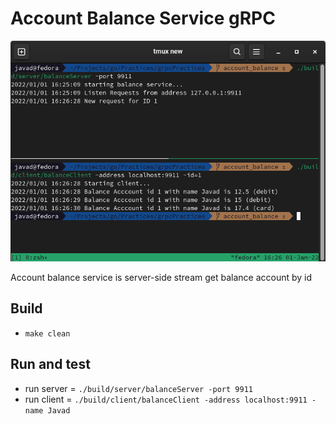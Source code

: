 # Account Balance Service gRPC 

![balance](img/balance.png)

Account balance service is server-side stream get balance account by id

## Build

- `make clean`

## Run and test

- run server = `./build/server/balanceServer -port 9911`
- run client = `./build/client/balanceClient -address localhost:9911 -name Javad`